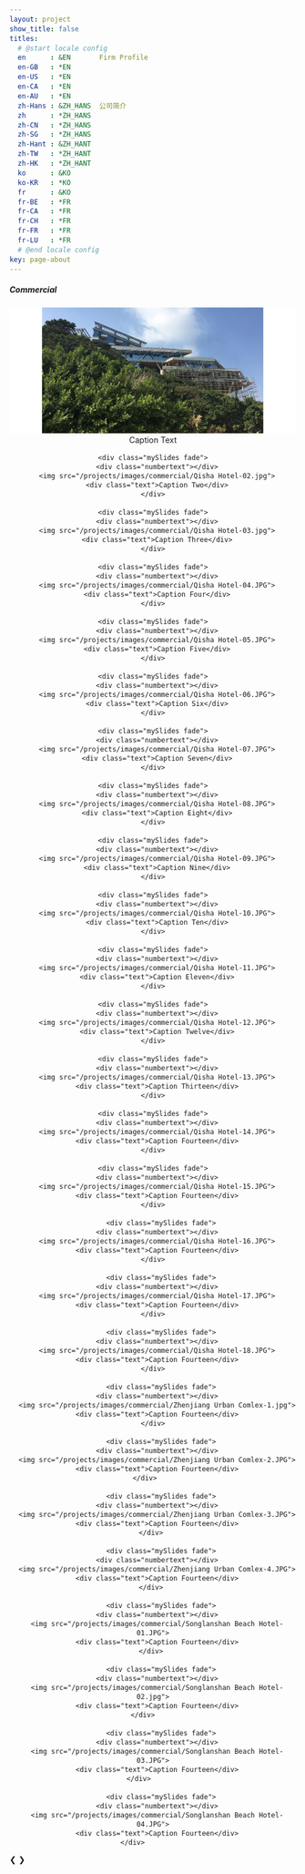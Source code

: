 ```yaml
---
layout: project
show_title: false
titles:
  # @start locale config
  en      : &EN       Firm Profile
  en-GB   : *EN
  en-US   : *EN
  en-CA   : *EN
  en-AU   : *EN
  zh-Hans : &ZH_HANS  公司简介
  zh      : *ZH_HANS
  zh-CN   : *ZH_HANS
  zh-SG   : *ZH_HANS
  zh-Hant : &ZH_HANT
  zh-TW   : *ZH_HANT
  zh-HK   : *ZH_HANT
  ko      : &KO      
  ko-KR   : *KO
  fr      : &KO
  fr-BE   : *FR
  fr-CA   : *FR
  fr-CH   : *FR
  fr-FR   : *FR
  fr-LU   : *FR
  # @end locale config
key: page-about
---
```

##### Commercial

  <div class="slideshow-container">
  <center>
    <div class="mySlides fade">
      <div class="numbertext"></div>
      <img src="/projects/images/commercial/Qisha Hotel-01.jpg">
      <div class="text">Caption Text</div>
    </div>

    <div class="mySlides fade">
      <div class="numbertext"></div>
      <img src="/projects/images/commercial/Qisha Hotel-02.jpg">
      <div class="text">Caption Two</div>
    </div>

    <div class="mySlides fade">
      <div class="numbertext"></div>
      <img src="/projects/images/commercial/Qisha Hotel-03.jpg">
      <div class="text">Caption Three</div>
    </div>

    <div class="mySlides fade">
      <div class="numbertext"></div>
      <img src="/projects/images/commercial/Qisha Hotel-04.JPG">
      <div class="text">Caption Four</div>
    </div>

    <div class="mySlides fade">
      <div class="numbertext"></div>
      <img src="/projects/images/commercial/Qisha Hotel-05.JPG">
      <div class="text">Caption Five</div>
    </div>

    <div class="mySlides fade">
      <div class="numbertext"></div>
      <img src="/projects/images/commercial/Qisha Hotel-06.JPG">
      <div class="text">Caption Six</div>
    </div>
    
    <div class="mySlides fade">
      <div class="numbertext"></div>
      <img src="/projects/images/commercial/Qisha Hotel-07.JPG">
      <div class="text">Caption Seven</div>
    </div>

    <div class="mySlides fade">
      <div class="numbertext"></div>
      <img src="/projects/images/commercial/Qisha Hotel-08.JPG">
      <div class="text">Caption Eight</div>
    </div>

    <div class="mySlides fade">
      <div class="numbertext"></div>
      <img src="/projects/images/commercial/Qisha Hotel-09.JPG">
      <div class="text">Caption Nine</div>
    </div>

    <div class="mySlides fade">
      <div class="numbertext"></div>
      <img src="/projects/images/commercial/Qisha Hotel-10.JPG">
      <div class="text">Caption Ten</div>
    </div>

    <div class="mySlides fade">
      <div class="numbertext"></div>
      <img src="/projects/images/commercial/Qisha Hotel-11.JPG">
      <div class="text">Caption Eleven</div>
    </div>

    <div class="mySlides fade">
      <div class="numbertext"></div>
      <img src="/projects/images/commercial/Qisha Hotel-12.JPG">
      <div class="text">Caption Twelve</div>
    </div>

    <div class="mySlides fade">
      <div class="numbertext"></div>
      <img src="/projects/images/commercial/Qisha Hotel-13.JPG">
      <div class="text">Caption Thirteen</div>
    </div>

    <div class="mySlides fade">
      <div class="numbertext"></div>
      <img src="/projects/images/commercial/Qisha Hotel-14.JPG">
      <div class="text">Caption Fourteen</div>
    </div>

    <div class="mySlides fade">
      <div class="numbertext"></div>
      <img src="/projects/images/commercial/Qisha Hotel-15.JPG">
      <div class="text">Caption Fourteen</div>
    </div>

        <div class="mySlides fade">
      <div class="numbertext"></div>
      <img src="/projects/images/commercial/Qisha Hotel-16.JPG">
      <div class="text">Caption Fourteen</div>
    </div>

        <div class="mySlides fade">
      <div class="numbertext"></div>
      <img src="/projects/images/commercial/Qisha Hotel-17.JPG">
      <div class="text">Caption Fourteen</div>
    </div>

        <div class="mySlides fade">
      <div class="numbertext"></div>
      <img src="/projects/images/commercial/Qisha Hotel-18.JPG">
      <div class="text">Caption Fourteen</div>
    </div>

        <div class="mySlides fade">
      <div class="numbertext"></div>
      <img src="/projects/images/commercial/Zhenjiang Urban Comlex-1.jpg">
      <div class="text">Caption Fourteen</div>
    </div>

        <div class="mySlides fade">
      <div class="numbertext"></div>
      <img src="/projects/images/commercial/Zhenjiang Urban Comlex-2.JPG">
      <div class="text">Caption Fourteen</div>
    </div>    

        <div class="mySlides fade">
      <div class="numbertext"></div>
      <img src="/projects/images/commercial/Zhenjiang Urban Comlex-3.JPG">
      <div class="text">Caption Fourteen</div>
    </div> 

        <div class="mySlides fade">
      <div class="numbertext"></div>
      <img src="/projects/images/commercial/Zhenjiang Urban Comlex-4.JPG">
      <div class="text">Caption Fourteen</div>
    </div> 

        <div class="mySlides fade">
      <div class="numbertext"></div>
      <img src="/projects/images/commercial/Songlanshan Beach Hotel-01.JPG">
      <div class="text">Caption Fourteen</div>
    </div> 

        <div class="mySlides fade">
      <div class="numbertext"></div>
      <img src="/projects/images/commercial/Songlanshan Beach Hotel-02.jpg">
      <div class="text">Caption Fourteen</div>
    </div>     

        <div class="mySlides fade">
      <div class="numbertext"></div>
      <img src="/projects/images/commercial/Songlanshan Beach Hotel-03.JPG">
      <div class="text">Caption Fourteen</div>
    </div>       

        <div class="mySlides fade">
      <div class="numbertext"></div>
      <img src="/projects/images/commercial/Songlanshan Beach Hotel-04.JPG">
      <div class="text">Caption Fourteen</div>
    </div>          

  </center>
  <a class="prev" onclick="plusSlides(-1)">&#10094;</a>
  <a class="next" onclick="plusSlides(1)">&#10095;</a>

  </div>
  <br>

  <div style="text-align:center">
    
  </div>

  <script>
  var slideIndex = 1;
  showSlides(slideIndex);

  function plusSlides(n) {
    showSlides(slideIndex += n);
  }

  function currentSlide(n) {
    showSlides(slideIndex = n);
  }

  function showSlides(n) {
    var i;
    var slides = document.getElementsByClassName("mySlides");
    var dots = document.getElementsByClassName("dot");
    if (n > slides.length) {slideIndex = 1}    
    if (n < 1) {slideIndex = slides.length}
    for (i = 0; i < slides.length; i++) {
        slides[i].style.display = "none";  
    }
    for (i = 0; i < dots.length; i++) {
        dots[i].className = dots[i].className.replace(" active", "");
    }
    slides[slideIndex-1].style.display = "block";  
    dots[slideIndex-1].className += " active";
  }
  </script>

